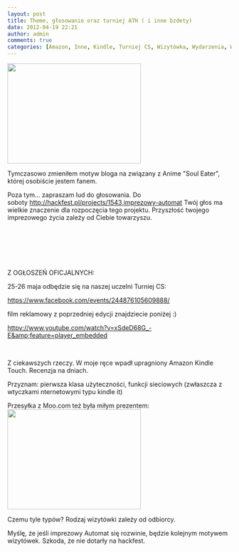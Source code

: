 ```yaml
---
layout: post
title: Theme, głosowanie oraz turniej ATH ( i inne bzdety)
date: 2012-04-19 22:21
author: admin
comments: true
categories: [Amazon, Inne, Kindle, Turniej CS, Wizytówka, Wydarzenia, Wydarzenie]
---
```

<a href="http://szymonmotyka.pl/wp-content/uploads/2012/04/IMG_20120418_164816.jpg"><img class="alignleft size-medium wp-image-330" title="Kindle" src="http://szymonmotyka.pl/wp-content/uploads/2012/04/IMG_20120418_164816-300x225.jpg" alt="" width="300" height="225" /></a>

Tymczasowo zmieniłem motyw bloga na związany z Anime "Soul Eater", której osobiście jestem fanem.

Poza tym... zapraszam lud do głosowania. Do soboty <a href="http://hackfest.pl/projects/1543,imprezowy-automat">http://hackfest.pl/projects/1543,imprezowy-automat</a> Twój głos ma wielkie znaczenie dla rozpoczęcia tego projektu. Przyszłość twojego imprezowego życia zależy od Ciebie towarzyszu.

&nbsp;

&nbsp;

&nbsp;

<!--more-->

Z OGŁOSZEŃ OFICJALNYCH:

25-26 maja odbędzie się na naszej uczelni Turniej CS:

<a href="https://www.facebook.com/events/244876105609888/">https://www.facebook.com/events/244876105609888/</a>

film reklamowy z poprzedniej edycji znajdziecie poniżej :)

<a href="httpv://www.youtube.com/watch?v=xSdeD68G_-E&amp;feature=player_embedded">httpv://www.youtube.com/watch?v=xSdeD68G_-E&amp;feature=player_embedded</a>

&nbsp;

Z ciekawszych rzeczy. W moje ręce wpadł upragniony Amazon Kindle Touch. Recenzja na dniach.

Przyznam: pierwsza klasa użyteczności, funkcji sieciowych (zwłaszcza z wtyczkami nternetowymi typu kindle it)

Przesyłka z Moo.com też była miłym prezentem: <a href="http://szymonmotyka.pl/wp-content/uploads/2012/04/IMG_20120419_202731.jpg"><img class="alignleft size-medium wp-image-331" title="moo.com" src="http://szymonmotyka.pl/wp-content/uploads/2012/04/IMG_20120419_202731-300x225.jpg" alt="" width="300" height="225" /></a>

Czemu tyle typów? Rodzaj wizytówki zależy od odbiorcy.

Myślę, że jeśli imprezowy Automat się rozwinie, będzie kolejnym motywem wizytówek. Szkoda, że nie dotarły na hackfest.
